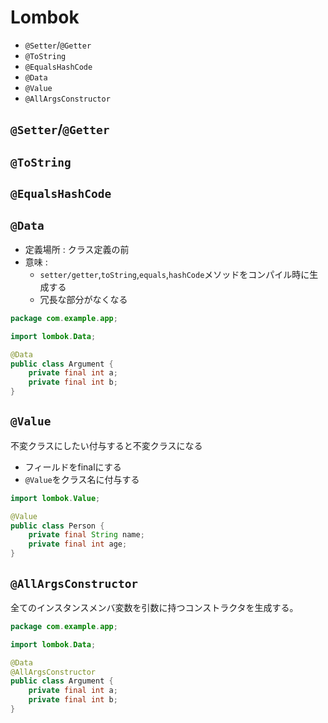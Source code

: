# Lombok

<!-- MarkdownTOC -->

- `@Setter`/`@Getter`
- `@ToString`
- `@EqualsHashCode`
- `@Data`
- `@Value`
- `@AllArgsConstructor`

<!-- /MarkdownTOC -->


## `@Setter`/`@Getter`

## `@ToString`

## `@EqualsHashCode`

## `@Data`

 - 定義場所 : クラス定義の前
 - 意味 :
    - `setter/getter`,`toString`,`equals`,`hashCode`メソッドをコンパイル時に生成する
    - 冗長な部分がなくなる

```java
package com.example.app;

import lombok.Data;

@Data
public class Argument {
    private final int a;
    private final int b;
}
```

## `@Value`
不変クラスにしたい付与すると不変クラスになる

 - フィールドをfinalにする
 - `@Value`をクラス名に付与する

```java
import lombok.Value;

@Value
public class Person {
    private final String name;
    private final int age;
}
```

## `@AllArgsConstructor`
全てのインスタンスメンバ変数を引数に持つコンストラクタを生成する。

```java
package com.example.app;

import lombok.Data;

@Data
@AllArgsConstructor
public class Argument {
    private final int a;
    private final int b;
}
```